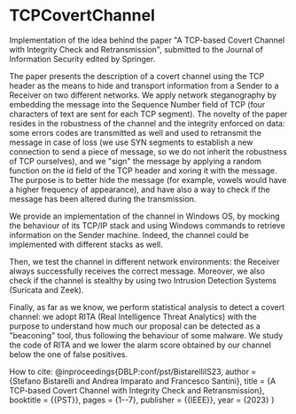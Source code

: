 # TCPCovertChannel

Implementation of the idea behind the paper "A TCP-based Covert Channel with Integrity Check and Retransmission", submitted to the Journal of Information Security edited by Springer.

The paper presents the description of a covert channel using the TCP header as the means to hide and transport information from a Sender to a Receiver on two different networks. We apply network steganography by embedding the message into the Sequence Number field of TCP (four characters of text are sent for each TCP segment). The novelty of the paper resides in the robustness of the channel and the integrity enforced on data: some errors codes are transmitted as well and used to retransmit the message in case of loss (we use SYN segments to establish a new connection to send a piece of message, so we do not inherit the robustness of TCP ourselves), and we "sign" the message by applying a random function on the id field of the TCP header and xoring it with the message. The purpose is to better hide the message (for example, vowels would have a higher frequency of appearance), and have also a way to check if the message has been altered during the transmission.


We provide an implementation of the channel in Windows OS, by mocking the behaviour of its TCP/IP stack and using Windows commands to retrieve information on the Sender machine. Indeed, the channel could be implemented with different stacks as well.


Then, we test the channel in different network environments: the Receiver always successfully receives the correct message. Moreover, we also check if the channel is stealthy by using two Intrusion Detection Systems (Suricata and Zeek).


Finally, as far as we know, we perform statistical analysis to detect a covert channel: we adopt RITA (Real Intelligence Threat Analytics) with the purpose to understand how much our proposal can be detected as a "beaconing" tool, thus following the behaviour of some malware. We study the code of RITA and we lower the alarm score obtained by our channel below the one of false positives.

How to cite:
@inproceedings{DBLP:conf/pst/BistarelliIS23,
  author       = {Stefano Bistarelli and
                  Andrea Imparato and
                  Francesco Santini},
  title        = {A TCP-based Covert Channel with Integrity Check and Retransmission},
  booktitle    = {{PST}},
  pages        = {1--7},
  publisher    = {{IEEE}},
  year         = {2023}
}
